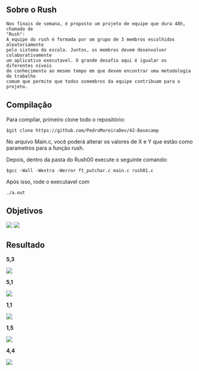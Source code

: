 ## Sobre o Rush
            
    Nos finais de semana, é proposto um projeto de equipe que dura 48h, chamado de 
    "Rush":
    A equipe do rush é formada por um grupo de 3 membros escolhidos aleatoriamente
    pelo sistema da escola. Juntos, os membros devem desenvolver colaborativamente
    um aplicativo executavel. O grande desafio aqui é igualar os diferentes níveis
    de conhecimento ao mesmo tempo em que devem encontrar uma metodologia de trabalho
    comum que permite que todos osmembros da equipe contribuam para o projeto.



## Compilação

Para compilar, primeiro clone todo o repositório:

    $git clone https://github.com/PedroMoreiraDev/42-Basecamp

No arquivo Main.c, você poderá alterar os valores de X e Y que estão como parametros para a função rush.

Depois, dentro da pasta do Rush00 execute o seguinte comando:

    $gcc -Wall -Wextra -Werror ft_putchar.c main.c rush01.c 

Após isso, rode o executavel com

    ./a.out

## Objetivos
![](https://sun9-6.userapi.com/impg/rgtA676x8PeX6rqBANWdGjKolTLP0AEtpPQb1g/YaEFBMBLwRc.jpg?size=651x285&quality=96&sign=eb54f73ff9c31ceed0fbe69e47eb7a4f&type=album)
![](https://sun9-6.userapi.com/impg/ZRNzksxZZSqwZgy4BEmOU9ojvLpYCSnL7tYUwg/YZxCVz0_0-Q.jpg?size=621x595&quality=96&sign=37e288fe5d4475bb78adc9b66b835e52&type=album)


## Resultado
**5,3**

![](https://lh3.googleusercontent.com/dqzCiv6V-Bn3Qp3JtMBzd0DoaixuxmZijBer-nrriqwDS7a9hgbgWrIXrlTOWTg9MdyBewccE_kOwLbOEz8y38McWNnNakFZNBZ5o9VL6aTDcfANcpnXooyh9lhh8eex-908wc2foW9yie7kIeNqnYfIKJLTJUV3eXu4BIq0Ddfqn-3RNpq3oUW0nkOmP7NdGKQ3eFjuPhgnCZHUpcIV4674t0aZ-k_7J8vXSgOtcEaR_z-5d6drHtJBLz06OQGKgeu59JlAYrxsSJKS-IcAlmS_nTgGqBK7xiA4sF6v71THD7N3fF-tjBqrGwFvnzKnhlZLI_HPyJMzy8V_hvTmvzeg9AJGLplbDR_hK14J4RUPLL_rKrDx68nkzJ_nk-5okx0slCbCGbxblzFHsSaIIlqjSuT79Z4CvuXjfWJvOy9IurDvv1-ZQmEPpSgdyoAuPwcIOm8OW-3LsMpriHkgQmCIaE6u0FisPr_8V0H4aaUVxkp8DXV9df66nkKwY1Jl12aBoWDSOzB7nnz2PH2Mv__BylpEZV8r_6kJgrJrElcokb3Rwke6IN7HswcJRM8GEC1AEWNqvRfcWsCXO3uTcJrKtxbSdzxSqd4Nl5qJTQHA4FjciDiTM2yzGjqsgmHz5k7yFnHazeAuqcT8O-ZuMiEzOjBgcHQUZUkpflSgDUrR1vvpkRfIxZ_l6ka-uBKVB9q9J7HedYsIZCRKfmrCKg=w857-h153-no?authuser=0)

**5,1**

![](https://sun9-4.userapi.com/impg/VJBlKpDDwepcb8pZHUjtVPF7kesweRbbOg4DPg/2kLCcFBwY6s.jpg?size=856x117&quality=96&sign=899d8a264d5744a4f0d0bb0e839ce3ad&type=album)

**1,1**

![](https://sun9-61.userapi.com/impg/b2o6ELetVtigjUkmBy85fEZ_DlvNRx-L1EfNJA/tkeVfQzIjwk.jpg?size=843x95&quality=96&sign=1821c2a6d12d91348a7584d983c9e88d&type=album)

**1,5**

![](https://sun9-7.userapi.com/impg/b7FAdL0htY2LNoAP8gZS592rV9d5cJGi9qaN4Q/KamAKPvNIS0.jpg?size=844x145&quality=96&sign=1d430b003ca4a20336a2fe6dc1f48457&type=album)

**4,4**

![](https://sun9-34.userapi.com/impg/r3iINWEBkHx1qq_UnmQ7u7fojMu_ZvaP1ah4_Q/5OaYALr3sV4.jpg?size=857x124&quality=96&sign=6e4bf600093d339215b7f63c4b6118a8&type=album)
